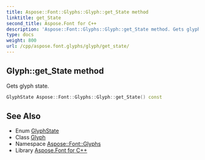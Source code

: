 ```yaml
---
title: Aspose::Font::Glyphs::Glyph::get_State method
linktitle: get_State
second_title: Aspose.Font for C++
description: 'Aspose::Font::Glyphs::Glyph::get_State method. Gets glyph state in C++.'
type: docs
weight: 800
url: /cpp/aspose.font.glyphs/glyph/get_state/
---
```

## Glyph::get_State method


Gets glyph state.

```cpp
GlyphState Aspose::Font::Glyphs::Glyph::get_State() const
```

## See Also

* Enum [GlyphState](../../glyphstate/)
* Class [Glyph](../)
* Namespace [Aspose::Font::Glyphs](../../)
* Library [Aspose.Font for C++](../../../)
